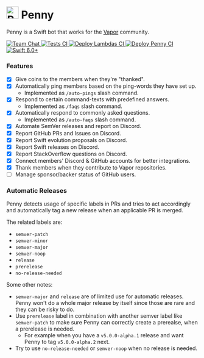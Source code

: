 # <img src="https://github.com/vapor/penny-bot/assets/54685446/53e4684e-7511-4a5e-9933-34db0ceac0c6" alt="Penny" width="32"> Penny

Penny is a Swift bot that works for the [Vapor](https://vapor.codes) community.

<p>
    <a href="https://discord.gg/vapor">
        <img
            src="https://design.vapor.codes/images/discordchat.svg"
            alt="Team Chat"
        >
    </a>
    <a href="https://github.com/vapor/penny-bot/actions/workflows/test.yml">
        <img
            src="https://img.shields.io/github/actions/workflow/status/vapor/penny-bot/test.yml?event=push&style=plastic&logo=github&label=tests&logoColor=%23ccc"
            alt="Tests CI"
        >
    </a>
    <a href="https://github.com/vapor/penny-bot/actions/workflows/deploy-all-lambdas.yml">
        <img
            src="https://img.shields.io/github/actions/workflow/status/vapor/penny-bot/deploy-all-lambdas.yml?event=push&style=plastic&logo=github&label=deploy%20lambda%20functions&logoColor=%23ccc"
            alt="Deploy Lambdas CI"
        >
    </a>
    <a href="https://github.com/vapor/penny-bot/actions/workflows/deploy-penny.yml">
        <img
            src="https://img.shields.io/github/actions/workflow/status/vapor/penny-bot/deploy-penny.yml?event=push&style=plastic&logo=github&label=deploy%20Penny&logoColor=%23ccc"
            alt="Deploy Penny CI"
        >
    </a>
    <a href="https://swift.org">
        <img
            src="https://design.vapor.codes/images/swift60up.svg"
            alt="Swift 6.0+"
        >
    </a>
</p>

### Features
* [x] Give coins to the members when they're "thanked".
* [x] Automatically ping members based on the ping-words they have set up.
  * Implemented as `/auto-pings` slash command.
* [x] Respond to certain command-texts with predefined answers.
  * Implemented as `/faqs` slash command.
* [x] Automatically respond to commonly asked questions.
  * Implemented as `/auto-faqs` slash command.
* [x] Automate SemVer releases and report on Discord.
* [x] Report GitHub PRs and Issues on Discord.
* [x] Report Swift evolution proposals on Discord.
* [x] Report Swift releases on Discord.
* [x] Report StackOverflow questions on Discord.
* [x] Connect members' Discord & GitHub accounts for better integrations.
* [x] Thank members when they contribute to Vapor repositories.
* [ ] Manage sponsor/backer status of GitHub users.

### Automatic Releases

Penny detects usage of specific labels in PRs and tries to act accordingly and automatically tag a new release when an applicable PR is merged.

The related labels are:
* `semver-patch`
* `semver-minor`
* `semver-major`
* `semver-noop`
* `release`
* `prerelease`
* `no-release-needed` 

Some other notes:
* `semver-major` and `release` are of limited use for automatic releases. Penny won't do a whole major release by itself since those are rare and they can be risky to do.
* Use `prerelease` label in combination with another semver label like `semver-patch` to make sure Penny can correctly create a prerealse, when a prerelease is needed.
  * For example when you have a `v5.0.0-alpha.1` release and want Penny to tag `v5.0.0-alpha.2` next.
* Try to use `no-release-needed` or `semver-noop` when no release is needed.
